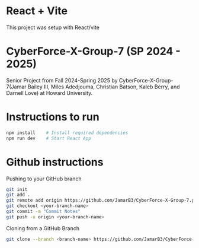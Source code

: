 # React + Vite

This project was setup with React/vite

# CyberForce-X-Group-7 (SP 2024 - 2025)
Senior Project from Fall 2024-Spring 2025 by CyberForce-X-Group-7(Jamar Bailey III, Miles Adedjouma, Christian Batson, Kaleb Berry, and Darnell Love) at Howard University.


# Instructions to run
```sh
npm install    # Install required dependencies
npm run dev    # Start React App
```
# Github instructions
Pushing to your GitHub branch
```sh
git init
git add .
git remote add origin https://github.com/JamarB3/CyberForce-X-Group-7.git
git checkout <your-branch-name>
git commit -m "Commit Notes"
git push -u origin <your-branch-name>
```
Cloning from a GitHub Branch
```sh
git clone --branch <branch-name> https://github.com/JamarB3/CyberForce-X-Group-7.git
```



